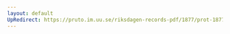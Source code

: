 ```yaml
---
layout: default
UpRedirect: https://pruto.im.uu.se/riksdagen-records-pdf/1877/prot-1877--ak--031/prot-1877--ak--031_018.pdf
---
```

